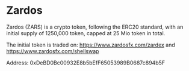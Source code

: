 # Zardos
Zardos (ZARS) is a crypto token, following the ERC20 standard, with an initial supply of 1250,000 token, capped at 25 Mio token in total.

The initial token is traded on:
https://www.zardosfx.com/zardex
and
https://www.zardosfx.com/shellswap


Address: 0xDeBD0Bc00932E8b5bEfF65053989B0687c894b5F
